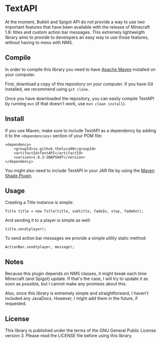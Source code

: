 # TextAPI
At the moment, Bukkit and Spigot API do not provide a way to use
two important features that have been available with the release
of Minecraft 1.8: titles and custom action bar messages. This
extremely lightweigth library aims to provide to developers an
easy way to use those features, without having to mess with NMS.

## Compile
In order to compile this library you need to have
[Apache Maven](https://maven.apache.org) installed on your
computer.

First, download a copy of this repository on your computer. If
you have Git installed, we recommend using `git clone`.

Once you have downloaded the repository, you can easily compile
TextAPI by running `mvn` (if that doesn't work, use `mvn clean
install`).

## Install
If you use Maven, make sure to include TextAPI as a dependency by
adding it to the `<dependencies>` section of your POM file:
```
<dependency>
    <groupId>io.github.theluca98</groupId>
    <artifactId>TextAPI</artifactId>
    <version>1.8.3-SNAPSHOT</version>
</dependency>
```
You might also need to include TextAPI in your JAR file by using
the [Maven Shade Plugin](https://maven.apache.org/plugins/maven-shade-plugin/).

## Usage
Creating a Title instance is simple:
```
Title title = new Title(title, subtitle, fadeIn, stay, fadeOut);
```
And sending it to a player is simple as well:
```
title.send(player);
```
To send action bar messages we provide a simple utility static method:
```
ActionBar.send(player, message);
```
## Notes
Because this plugin depends on NMS classes, it might break each
time Minecraft (and Spigot) update. If that's the case, I will
try to update it as soon as possible, but I cannot make any
promises about this.

Also, since this library is extremely simple and straightforward,
I haven't included any JavaDocs. However, I might add them in the
future, if requested.

## License
This library is published under the terms of the GNU General
Public License version 3. Please read the LICENSE file before
using this library.

